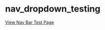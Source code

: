# nav_dropdown_testing


<a href="https://htmlpreview.github.io/?https://github.com/fswylie01/github_sample/blob/master/testing.html" target="_blank">View Nav Bar Test Page</a>


